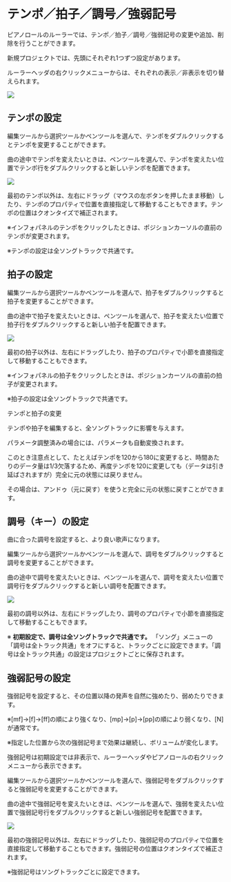 



 テンポ／拍子／調号／強弱記号
================


  


 ピアノロールのルーラーでは、テンポ／拍子／調号／強弱記号の変更や追加、削除を行うことができます。
   

 新規プロジェクトでは、先頭にそれぞれ1つずつ設定があります。
   

 ルーラーヘッダの右クリックメニューからは、それぞれの表示／非表示を切り替えられます。
   

  


![](../../image/st01_01.png)


 テンポの設定
--------


 編集ツールから選択ツールかペンツールを選んで、テンポをダブルクリックするとテンポを変更することができます。
   

 曲の途中でテンポを変えたいときは、ペンツールを選んで、テンポを変えたい位置でテンポ行をダブルクリックすると新しいテンポを配置できます。
   

  


![](../../image/st01_02_w.png)

  

 最初のテンポ以外は、左右にドラッグ（マウスの左ボタンを押したまま移動）したり、テンポのプロパティで位置を直接指定して移動することもできます。テンポの位置はクオンタイズで補正されます。
   

 ※インフォパネルのテンポをクリックしたときは、ポジションカーソルの直前のテンポが変更されます。
   

 ※テンポの設定は全ソングトラックで共通です。
   


 拍子の設定
-------


 編集ツールから選択ツールかペンツールを選んで、拍子をダブルクリックすると拍子を変更することができます。
   

 曲の途中で拍子を変えたいときは、ペンツールを選んで、拍子を変えたい位置で拍子行をダブルクリックすると新しい拍子を配置できます。
   

  


![](../../image/st01_03_w.png)

  

 最初の拍子以外は、左右にドラッグしたり、拍子のプロパティで小節を直接指定して移動することもできます。
   

 ※インフォパネルの拍子をクリックしたときは、ポジションカーソルの直前の拍子が変更されます。
   

 ※拍子の設定は全ソングトラックで共通です。
   



 テンポと拍子の変更
 

 テンポや拍子を編集すると、全ソングトラックに影響を与えます。
   

 パラメータ調整済みの場合には、パラメータも自動変換されます。
   

 このとき注意点として、たとえばテンポを120から180に変更すると、時間あたりのデータ量は1/3欠落するため、再度テンポを120に変更しても（データは引き延ばされますが）完全に元の状態には戻りません。
   

 その場合は、アンドゥ（元に戻す）を使うと完全に元の状態に戻すことができます。
 




 調号（キー）の設定
-----------


 曲に合った調号を設定すると、より良い歌声になります。
   

 編集ツールから選択ツールかペンツールを選んで、調号をダブルクリックすると調号を変更することができます。
   

 曲の途中で調号を変えたいときは、ペンツールを選んで、調号を変えたい位置で調号行をダブルクリックすると新しい調号を配置できます。
   

  


![](../../image/st01_04_w.png)

  

 最初の調号以外は、左右にドラッグしたり、調号のプロパティで小節を直接指定して移動することもできます。
   

 ※
 **初期設定で、調号は全ソングトラックで共通です。** 
 「ソング」メニューの「調号は全トラック共通」をオフにすると、トラックごとに設定できます。「調号は全トラック共通」の設定はプロジェクトごとに保存されます。
   


 強弱記号の設定
---------


 強弱記号を設定すると、その位置以降の発声を自然に強めたり、弱めたりできます。
   

 ※[mf]→[f]→[ff]の順により強くなり、[mp]→[p]→[pp]の順により弱くなり、[N]が通常です。
   

 ※指定した位置から次の強弱記号まで効果は継続し、ボリュームが変化します。
   

  

 強弱記号は初期設定では非表示で、ルーラーヘッダやピアノロールの右クリックメニューから表示できます。
   

 編集ツールから選択ツールかペンツールを選んで、強弱記号をダブルクリックすると強弱記号を変更することができます。
   

 曲の途中で強弱記号を変えたいときは、ペンツールを選んで、強弱を変えたい位置で強弱記号行をダブルクリックすると新しい強弱記号を配置できます。
   

  


![](../../image/st01_05_w.png)

  

 最初の強弱記号以外は、左右にドラッグしたり、強弱記号のプロパティで位置を直接指定して移動することもできます。強弱記号の位置はクオンタイズで補正されます。
   

 ※強弱記号はソングトラックごとに設定できます。
   





